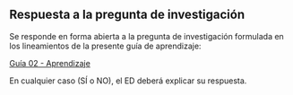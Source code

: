 ## Respuesta a la pregunta de investigación

Se responde en forma abierta a la pregunta de investigación formulada en los lineamientos de la presente guía de aprendizaje:

[Guía 02 - Aprendizaje](../guide02/README.md#guía-02--guia-de-aprendizaje-para-el-desarrollo-e-implementación-de-un-prototipo-de-software)

En cualquier caso (SÍ o NO), el ED deberá explicar su respuesta.

